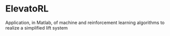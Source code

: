 # ElevatoRL

Application, in Matlab, of machine and reinforcement
learning algorithms to realize a simplified lift system
